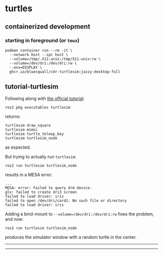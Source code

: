 # turtles

## containerized development

### starting in foreground (or `tmux`)

```
podman container run --rm -it \
  --network host --ipc host \
  --volume=/tmp/.X11-unix:/tmp/X11-unix:rw \
  --volume=/dev/dri:/dev/dri:rw \
  --env=DISPLAY \
  ghcr.io/bluesquall/c4r-turtlesim:jazzy-desktop-full
```

## tutorial-turtlesim

Following along with [the official tutorial][tutorial-turtlesim]:
```
ros2 pkg executables turtlesim
```
returns:
```
turtlesim draw_square
turtlesim mimic
turtlesim turtle_teleop_key
turtlesim turtlesim_node
```
as expected.

But trying to actually run `turtlesim`:
```
ros2 run turtlesim turtlesim_node
```
results in a MESA error:
```
...
MESA: error: Failed to query drm device.
glx: failed to create dri3 screen
failed to load driver: iris
failed to open /dev/dri/card1: No such file or directory
failed to load driver: iris
```
Adding a bind-mount to `--volume=/dev/dri:/dev/dri:rw` fixes the problem, and now:
```
ros2 run turtlesim turtlesim_node
```
produces the simulator window with a random turtle in the center.

_____________
[tutorial-turtlesim]: https://docs.ros.org/en/jazzy/Tutorials/Beginner-CLI-Tools/Introducing-Turtlesim/Introducing-Turtlesim.html
_____________

